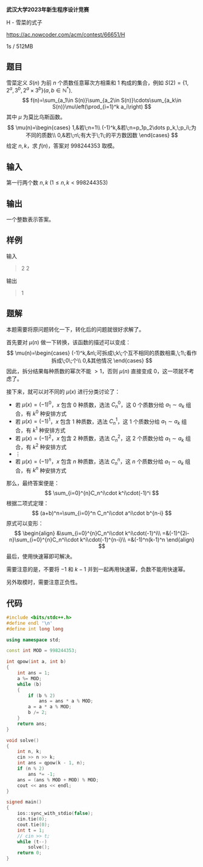 **武汉大学2023年新生程序设计竞赛**

H - 雪菜的式子

https://ac.nowcoder.com/acm/contest/66651/H

<!--more-->

1s / 512MB

## 题目

雪菜定义 $S(n)$ 为前 $n$ 个质数任意幂次方相乘和 $1$ 构成的集合，例如 $S(2)=\{1,2^a,3^b,2^a\times 3^b\}(a,b\in\mathbb{N}^*)$.
$$
f(n)=\sum_{a_1\in S(n)}\sum_{a_2\in S(n)}\cdots\sum_{a_k\in S(n)}\mu\left(\prod_{i=1}^k a_i\right)
$$
其中 $\mu$ 为莫比乌斯函数。
$$
\mu(n)=\begin{cases}
1,&若\;n=1\\
(-1)^k,&若\;n=p_1p_2\dots p_k,\;p_i\;为不同的质数\\
0,&若\;n\;有大于\;1\;的平方数因数
\end{cases}
$$
给定 $n,k$，求 $f(n)$，答案对 $998244353$ 取模。

## 输入

第一行两个数 $n,k$ $(1\leq n,k <998244353)$

## 输出

一个整数表示答案。

## 样例

输入

> 2 2

输出

> 1

## 题解

本题需要将原问题转化一下，转化后的问题就很好求解了。

首先要对 $\mu(n)$ 做一下转换，该函数的描述可以变成：
$$
\mu(n)=\begin{cases}
(-1)^k,&n\;可拆成\;k\;个互不相同的质数相乘,\;1\;看作拆成\;0\;个\\
0,&其他情况
\end{cases}
$$
因此，拆分结果每种质数的幂次不能 $>1$，否则 $\mu(n)$ 直接变成 $0$，这一项就不考虑了。

接下来，就可以对不同的 $\mu(x)$ 进行分类讨论了：

- 若 $\mu(x)=(-1)^0$，$x$ 包含 $0$ 种质数，选法 $C_{n}^{0}$，这 $0$ 个质数分给 $a_1\sim a_k$ 组合，有 $k^0$ 种安排方式
- 若 $\mu(x)=(-1)^1$，$x$ 包含 $1$ 种质数，选法 $C_{n}^{1}$，这 $1$ 个质数分给 $a_1\sim a_k$ 组合，有 $k^1$ 种安排方式
- 若 $\mu(x)=(-1)^2$，$x$ 包含 $2$ 种质数，选法 $C_{n}^{2}$，这 $2$ 个质数分给 $a_1\sim a_k$ 组合，有 $k^2$ 种安排方式
- $\vdots$
- 若 $\mu(x)=(-1)^n$，$x$ 包含 $n$ 种质数，选法 $C_{n}^{n}$，这 $n$ 个质数分给 $a_1\sim a_k$ 组合，有 $k^n$ 种安排方式

那么，最终答案便是：
$$
\sum_{i=0}^{n}C_n^i\cdot k^i\cdot(-1)^i
$$
根据二项式定理：
$$
(a+b)^n=\sum_{i=0}^n C_n^i\cdot a^i\cdot b^{n-i}
$$
原式可以变形：
$$
\begin{align}
&\sum_{i=0}^{n}C_n^i\cdot k^i\cdot(-1)^i\\
=&(-1)^{2i-n}\sum_{i=0}^{n}C_n^i\cdot k^i\cdot(-1)^{n-i}\\
=&(-1)^n(k-1)^n
\end{align}
$$
最后，使用快速幂即可解决。

需要注意的是，不要将 $-1$ 和 $k-1$ 并到一起再用快速幂，负数不能用快速幂。

另外取模时，需要注意正负性。

## 代码

```cpp
#include <bits/stdc++.h>
#define endl '\n'
#define int long long

using namespace std;

const int MOD = 998244353;

int qpow(int a, int b)
{
    int ans = 1;
    a %= MOD;
    while (b)
    {
        if (b % 2)
            ans = ans * a % MOD;
        a = a * a % MOD;
        b /= 2;
    }
    return ans;
}

void solve()
{
    int n, k;
    cin >> n >> k;
    int ans = qpow(k - 1, n);
    if (n % 2)
        ans *= -1;
    ans = (ans % MOD + MOD) % MOD;
    cout << ans << endl;
}

signed main()
{
    ios::sync_with_stdio(false);
    cin.tie(0);
    cout.tie(0);
    int t = 1;
    // cin >> t;
    while (t--)
        solve();
    return 0;
}
```

